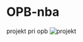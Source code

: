 # OPB-nba
projekt pri opb
![projekt](https://user-images.githubusercontent.com/34925118/230166084-87b72900-e6c8-459c-aaed-c62e31fe114c.jpeg)
